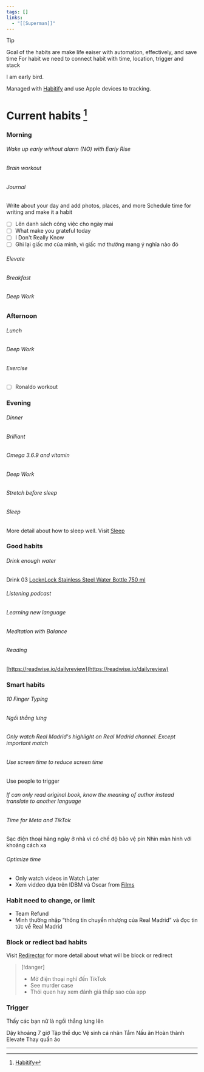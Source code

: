 ```yaml
---
tags: []
links:
  - "[[Superman]]"
---
```

> [!tip] 
> Goal of the habits are make life eaiser with automation, effectively, and save time
> For habit we need to connect habit with time, location, trigger and stack

I am early bird.

Managed with [Habitify](Habitify.md) and use Apple devices to tracking.

# Current habits [^1]

### Morning

###### Wake up early without alarm (NO) with Early Rise
    
###### Brain workout

###### Journal

Write about your day and add photos, places, and more
Schedule time for writing and make it a habit

- [ ] Lên danh sách công việc cho ngày mai
- [ ] What make you grateful today
- [ ] I Don't Really Know
- [ ] Ghi lại giấc mơ của mình, vì giấc mơ thường mang ý nghĩa nào đó

###### Elevate

###### Breakfast

###### Deep Work

### Afternoon

###### Lunch

###### Deep Work

###### Exercise

- [ ] Ronaldo workout

### Evening

###### Dinner

###### Brilliant

###### Omega 3.6.9 and vitamin

###### Deep Work

###### Stretch before sleep

###### Sleep

More detail about how to sleep well. Visit [Sleep](Sleep.md)

### Good habits

###### Drink enough water

Drink 03 [LocknLock Stainless Steel Water Bottle 750 ml](Tool.md#LocknLock%20Stainless%20Steel%20Water%20Bottle%20750%20ml)

###### Listening podcast
###### Learning new language
###### Meditation with Balance

###### Reading

[https://readwise.io/dailyreview](https://readwise.io/dailyreview)

### Smart habits

###### 10 Finger Typing
###### Ngồi thẳng lưng
###### Only watch Real Madrid's highlight on Real Madrid channel. Except important match
###### Use screen time to reduce screen time

Use people to trigger

###### If can only read original book, know the meaning of author instead translate to another language
###### Time for Meta and TikTok


Sạc điện thoại hàng ngày ở nhà vì có chế độ bảo vệ pin
Nhìn màn hình với khoảng cách xa

###### Optimize time

- Only watch videos in Watch Later
- Xem viddeo dựa trên IDBM và Oscar from [Films](https://www.notion.so/bb6acc2866e845a387cbfce59caa9aef?pvs=21)

### Habit need to change, or limit

- Team Refund
- Mình thường nhập “thông tin chuyển nhượng của Real Madrid” và đọc tin tức về Real Madrid

### Block or rediect bad habits

Visit [Redirector](Google.md#Redirector) for more detail about what will be block or redirect

> [!danger]
> - Mở điện thoại nghĩ đến TikTok
> - See murder case
> - Thói quen hay xem đánh giá thấp sao của app

### Trigger

Thấy các bạn nữ là ngồi thẳng lưng lên

Dậy khoảng 7 giờ
Tập thể dục
Vệ sinh cá nhân
Tắm
Nấu ăn
Hoàn thành Elevate
Thay quần áo

---

[^1]: [Habitify](https://app.habitify.me)